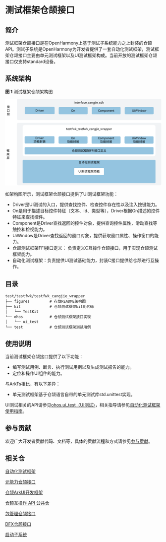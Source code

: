 # 测试框架仓颉接口

## 简介

 测试框架仓颉接口是在OpenHarmony上基于测试子系统能力之上封装的仓颉API。测试子系统是OpenHarmony为开发者提供了一套自动化测试框架，测试框架仓颉接口主要由单元测试框架以及UI测试框架构成。当前开放的测试框架仓颉接口仅支持standard设备。

## 系统架构

**图 1**  测试框架仓颉架构图

![测试框架仓颉架构图](figures/testfwk_cangjie_wrapper_architecture_zh.png)

如架构图所示，测试框架仓颉接口提供了UI测试框架功能：

- Driver是UI测试的入口，提供查找控件、检查控件存在性以及注入按键能力。
- On是用于描述目标控件特征（文本、id、类型等），Driver根据On描述的控件特征来查找控件。
- Component是Driver查找返回的控件对象，提供查询控件属性，滑动查找等触控和检视能力。
- UiWindow是Driver查找返回的窗口对象，提供获取窗口属性、操作窗口的能力。
- 仓颉测试框架FFI接口定义： 负责定义C互操作仓颉接口，用于实现仓颉测试框架能力。
- 自动化测试框架：负责提供UI测试基础能力，封装C接口提供给仓颉进行互操作。

## 目录

```
test/testfwk/testfwk_cangjie_wrapper
├── figures         # 存放README架构图
├── kit             # 仓颉测试框架kit化代码
│   └── TestKit
└── ohos            # 仓颉测试框架接口实现
│   └── ui_test
└── test            # 仓颉测试框架测试用例
```

## 使用说明

当前测试框架仓颉接口提供了以下功能：

- 编写测试用例、断言、执行测试用例以及生成测试报告的能力。
- 定位和操作UI组件的能力。

与ArkTs相比，有以下差异：

- 单元测试框架基于仓颉语言自带的单元测试库std.unittest实现。

UI测试相关的API请参见[ohos.ui_test（UI测试）](https://gitcode.com/openharmony-sig/arkcompiler_cangjie_ark_interop/blob/master/doc/API_Reference/source_zh_cn/apis/TestKit/cj-apis-ui_test.md)，相关指导请参见[自动化测试框架使用指南](https://gitcode.com/openharmony-sig/arkcompiler_cangjie_ark_interop/blob/master/doc/Dev_Guide/source_zh_cn/application-test/cj-arkxtest-guidelines.md)。

## 参与贡献

欢迎广大开发者贡献代码、文档等，具体的贡献流程和方式请参见[参与贡献](https://gitcode.com/openharmony/docs/blob/master/zh-cn/contribute/%E5%8F%82%E4%B8%8E%E8%B4%A1%E7%8C%AE.md)。

## 相关仓

[自动化测试框架](https://gitee.com/openharmony/testfwk_arkxtest/blob/master/README_zh.md)

[元能力仓颉接口](https://gitcode.com/openharmony-sig/ability_ability_cangjie_wrapper)

[仓颉ArkUI开发框架](https://gitcode.com/openharmony-sig/arkui_arkui_cangjie_wrapper)

[仓颉互操作 API 公共仓](https://gitcode.com/openharmony-sig/arkcompiler_cangjie_ark_interop)

[包管理仓颉接口](https://gitcode.com/openharmony-sig/bundlemanager_bundlemanager_cangjie_wrapper)

[DFX仓颉接口](https://gitcode.com/openharmony-sig/hiviewdfx_hiviewdfx_cangjie_wrapper)

[启动子系统](https://gitee.com/openharmony/startup_init)
